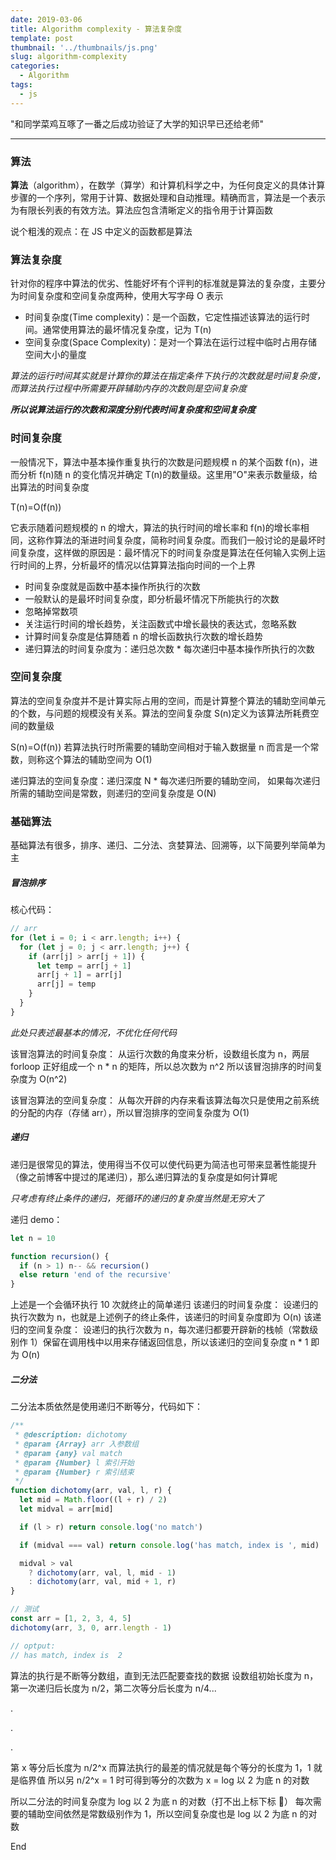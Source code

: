 ```yaml
---
date: 2019-03-06
title: Algorithm complexity - 算法复杂度
template: post
thumbnail: '../thumbnails/js.png'
slug: algorithm-complexity
categories:
  - Algorithm
tags:
  - js
---
```


"和同学菜鸡互啄了一番之后成功验证了大学的知识早已还给老师"

---

### 算法

**算法**（algorithm），在数学（算学）和计算机科学之中，为任何良定义的具体计算步骤的一个序列，常用于计算、数据处理和自动推理。精确而言，算法是一个表示为有限长列表的有效方法。算法应包含清晰定义的指令用于计算函数

说个粗浅的观点：在 JS 中定义的函数都是算法

### 算法复杂度

针对你的程序中算法的优劣、性能好坏有个评判的标准就是算法的复杂度，主要分为时间复杂度和空间复杂度两种，使用大写字母 O 表示

- 时间复杂度(Time complexity)：是一个函数，它定性描述该算法的运行时间。通常使用算法的最坏情况复杂度，记为 T(n)
- 空间复杂度(Space Complexity)：是对一个算法在运行过程中临时占用存储空间大小的量度

_算法的运行时间其实就是计算你的算法在指定条件下执行的次数就是时间复杂度，而算法执行过程中所需要开辟辅助内存的次数则是空间复杂度_

**_所以说算法运行的次数和深度分别代表时间复杂度和空间复杂度_**

### 时间复杂度

一般情况下，算法中基本操作重复执行的次数是问题规模 n 的某个函数 f(n)，进而分析 f(n)随 n 的变化情况并确定 T(n)的数量级。这里用"O"来表示数量级，给出算法的时间复杂度

T(n)=O(f(n))

它表示随着问题规模的 n 的增大，算法的执行时间的增长率和 f(n)的增长率相同，这称作算法的渐进时间复杂度，简称时间复杂度。而我们一般讨论的是最坏时间复杂度，这样做的原因是：最坏情况下的时间复杂度是算法在任何输入实例上运行时间的上界，分析最坏的情况以估算算法指向时间的一个上界

- 时间复杂度就是函数中基本操作所执行的次数
- 一般默认的是最坏时间复杂度，即分析最坏情况下所能执行的次数
- 忽略掉常数项
- 关注运行时间的增长趋势，关注函数式中增长最快的表达式，忽略系数
- 计算时间复杂度是估算随着 n 的增长函数执行次数的增长趋势
- 递归算法的时间复杂度为：递归总次数 \* 每次递归中基本操作所执行的次数

### 空间复杂度

算法的空间复杂度并不是计算实际占用的空间，而是计算整个算法的辅助空间单元的个数，与问题的规模没有关系。算法的空间复杂度 S(n)定义为该算法所耗费空间的数量级

S(n)=O(f(n)) 若算法执行时所需要的辅助空间相对于输入数据量 n 而言是一个常数，则称这个算法的辅助空间为 O(1)

递归算法的空间复杂度：递归深度 N \* 每次递归所要的辅助空间， 如果每次递归所需的辅助空间是常数，则递归的空间复杂度是 O(N)

### 基础算法

基础算法有很多，排序、递归、二分法、贪婪算法、回溯等，以下简要列举简单为主

##### 冒泡排序

核心代码：

```js
// arr
for (let i = 0; i < arr.length; i++) {
  for (let j = 0; j < arr.length; j++) {
    if (arr[j] > arr[j + 1]) {
      let temp = arr[j + 1]
      arr[j + 1] = arr[j]
      arr[j] = temp
    }
  }
}
```

_此处只表述最基本的情况，不优化任何代码_

该冒泡算法的时间复杂度：
从运行次数的角度来分析，设数组长度为 n，两层 forloop 正好组成一个 n \* n 的矩阵，所以总次数为 n^2
所以该冒泡排序的时间复杂度为 O(n^2)

该冒泡算法的空间复杂度：
从每次开辟的内存来看该算法每次只是使用之前系统的分配的内存（存储 arr），所以冒泡排序的空间复杂度为 O(1)

##### 递归

递归是很常见的算法，使用得当不仅可以使代码更为简洁也可带来显著性能提升（像之前博客中提过的尾递归），那么递归算法的复杂度是如何计算呢

_只考虑有终止条件的递归，死循环的递归的复杂度当然是无穷大了_

递归 demo：

```js
let n = 10

function recursion() {
  if (n > 1) n-- && recursion()
  else return 'end of the recursive'
}
```

上述是一个会循环执行 10 次就终止的简单递归
该递归的时间复杂度：
设递归的执行次数为 n，也就是上述例子的终止条件，该递归的时间复杂度即为 O(n)
该递归的空间复杂度：
设递归的执行次数为 n，每次递归都要开辟新的栈帧（常数级别作 1）保留在调用栈中以用来存储返回信息，所以该递归的空间复杂度 n \* 1 即为 O(n)

##### 二分法

二分法本质依然是使用递归不断等分，代码如下：

```js
/**
 * @description: dichotomy
 * @param {Array} arr 入参数组
 * @param {any} val match
 * @param {Number} l 索引开始
 * @param {Number} r 索引结束
 */
function dichotomy(arr, val, l, r) {
  let mid = Math.floor((l + r) / 2)
  let midval = arr[mid]

  if (l > r) return console.log('no match')

  if (midval === val) return console.log('has match, index is ', mid)

  midval > val
    ? dichotomy(arr, val, l, mid - 1)
    : dichotomy(arr, val, mid + 1, r)
}

// 测试
const arr = [1, 2, 3, 4, 5]
dichotomy(arr, 3, 0, arr.length - 1)

// optput:
// has match, index is  2
```

算法的执行是不断等分数组，直到无法匹配要查找的数据
设数组初始长度为 n，第一次递归后长度为 n/2，第二次等分后长度为 n/4...

.

.

.

第 x 等分后长度为 n/2^x
而算法执行的最差的情况就是每个等分的长度为 1，1 就是临界值
所以另 n/2^x = 1 时可得到等分的次数为 x = log 以 2 为底 n 的对数

所以二分法的时间复杂度为 log 以 2 为底 n 的对数（打不出上标下标 🤕）
每次需要的辅助空间依然是常数级别作为 1，所以空间复杂度也是 log 以 2 为底 n 的对数

End
